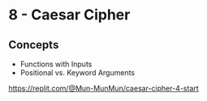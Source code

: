 # 8 - Caesar Cipher

## Concepts
* Functions with Inputs
* Positional vs. Keyword Arguments

https://replit.com/@Mun-MunMun/caesar-cipher-4-start
